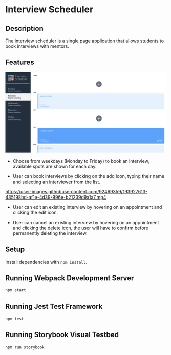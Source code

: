# Interview Scheduler

## Description

The interview scheduler is a single page application that allows students to book interviews with mentors.

## Features

![Main page](docs/main-page.png)
- Choose from weekdays (Monday to Friday) to book an interview, available spots are shown for each day.

- User can book interviews by clicking on the add icon, typing their name and selecting an interviewer from the list.

https://user-images.githubusercontent.com/92469359/193927613-435198bd-af1e-4d39-996e-b21239d9a1a7.mp4

- User can edit an existing interview by hovering on an appointment and clicking the edit icon.

- User can cancel an existing interview by hovering on an appointment and clicking the delete icon, the user will have to confirm before permanently deleting the interview.

## Setup

Install dependencies with `npm install`.

## Running Webpack Development Server

```sh
npm start
```

## Running Jest Test Framework

```sh
npm test
```

## Running Storybook Visual Testbed

```sh
npm run storybook
```
